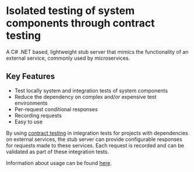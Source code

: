 ﻿# Isolated testing of system components through contract testing

A C# .NET based, lightweight stub server that mimics the functionality of an external service, commonly used by microservices. 

## Key Features

- Test locally system and integration tests of system components
- Reduce the dependency on complex and/or expensive test environments
- Per-request conditional responses
- Recording requests
- Easy to use

By using [contract testing](https://microsoft.github.io/code-with-engineering-playbook/automated-testing/cdc-testing/) in integration tests for projects with dependencies on external services, the stub server can provide configurable responses for requests made to these services. Each request is recorded and can be validated as part of these integration tests.

Information about usage can be found [here](https://github.com/cympatic/stub).